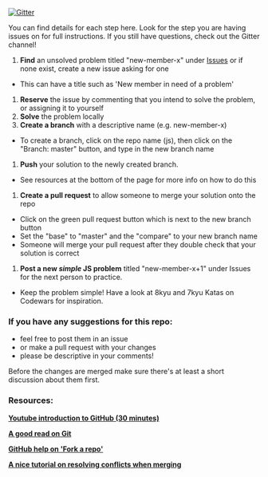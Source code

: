[![Gitter](https://badges.gitter.im/Join%20Chat.svg)](https://gitter.im/codingforeveryone/js?utm_source=badge&utm_medium=badge&utm_campaign=pr-badge&utm_content=badge)

You can find details for each step here. Look for the step you are having
issues on for full instructions. If you still have questions, check out the Gitter channel!

1. **Find** an unsolved problem titled "new-member-x" under [Issues](../../issues)
 or if none exist, create a new issue asking for one
  - This can have a title such as 'New member in need of a problem'
1. **Reserve** the issue by commenting that you intend to
solve the problem, or assigning it to yourself
1. **Solve** the problem locally
1. **Create a branch** with a descriptive name (e.g. new-member-x)
  - To create a branch, click on the repo name (js), then click on the
  "Branch: master" button, and type in the new branch name
1. **Push** your solution to the newly created branch.
  - See resources at the bottom of the page for more info on how to do this
1. **Create a pull request** to allow someone to merge your solution onto the repo
  - Click on the green pull request button which is next to the new branch button
  - Set the "base" to "master" and the "compare" to your new branch name
  - Someone will merge your pull request after they double check that your solution is correct
1. **Post a new *simple* JS problem** titled "new-member-x+1" under Issues for
the next person to practice.
  - Keep the problem simple! Have a look at 8kyu and 7kyu Katas on Codewars for inspiration.

### If you have any suggestions for this repo:

- feel free to post them in an issue
- or make a pull request with your changes
- please be descriptive in your comments!

Before the changes are merged make sure there's at least a short discussion about them first.

### Resources:
[**Youtube introduction to GitHub (30 minutes)**](https://www.youtube.com/playlist?list=PLfdtiltiRHWFEbt9V04NrbmksLV4Pdf3j)

[**A good read on Git**](https://github.com/NataliaLKB/learn-git-basics)

[**GitHub help on 'Fork a repo'**](https://help.github.com/articles/fork-a-repo/)

[**A nice tutorial on resolving conflicts when merging**](http://www.gitguys.com/topics/merging-with-a-conflict-conflicts-and-resolutions/)

